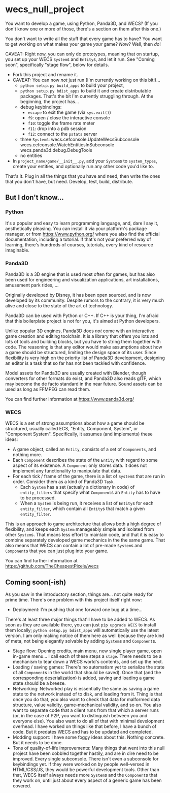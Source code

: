 wecs_null_project
=================

You want to develop a game, using Python, Panda3D, and WECS? (If you don't know one or more of those, there's a section on them after this one.) 

You don't want to write all the stuff that every game has to have? You want to get working on what makes your game *your* game? _Now_? Well, then _do_!

CAVEAT: Right now, you can only do prototypes, meaning that on startup, you set up your WECS `System`s and `Entity`s, and let it run. See "Coming soon", specifically "stage flow", below for details.


* Fork this project and rename it.
* CAVEAT: You can now *not* just run (I'm currently working on this bit!)...
  * `python setup.py build_apps` to build your project,
  * `python setup.py bdist_apps` to build it and create distributable packages.
  That's the bit I'm currently struggling through. At the beginning, the project has...
  * debug keybindings:
    * `escape` to exit the game (via `sys.exit()`)
    * `f9`: open / close the interactive console
    * `f10`: toggle the frame rate meter
    * `f11`: drop into a pdb session
    * `f12`: connect to the `pstats` server
  * three `System`s:
        wecs.cefconsole.UpdateWecsSubconsole
        wecs.cefconsole.WatchEntitiesInSubconsole
        wecs.panda3d.debug.DebugTools
  * no entities
* In `project_name/game/__init__.py`, add your `System`s to `system_types`, create your entities, and optionally run any other code you'd like to.

That's it. Plug in all the things that you have and need, then write the ones that you don't have, but need. Develop, test, build, distribute.


But I don't know...
-------------------

### Python

It's a popular and easy to learn programming language, and, dare I say it, aesthetically pleasing. You can install it via your platform's package manager, or from https://www.python.org/ where you also find the official documentation, including a tutorial. If that's not your preferred way of learning, there's hundreds of courses, tutorials, every kind of resource imaginable.


### Panda3D

Panda3D is a 3D engine that is used most often for games, but has also been used for engineering and visualization applications, art installations, amusement park rides, ...

Originally developed by Disney, it has been open sourced, and is now developed by its community. Despite rumors to the contrary, it is very much alive and close to the state of the art of technology.

Panda3D can be used with Python or C++. If C++ is your thing, I'm afraid that this boilerplate project is not for you, it's aimed at Python developers.

Unlike popular 3D engines, Panda3D does *not* come with an interactive game creation and editing toolchain. It is a library that offers you lots and lots of tools and building blocks, but you have to string them together with code. The reasoning is that any editor would make assumptions about how a game should be structured, limiting the design space of its user. Since flexibility is very high on the priority list of Panda3D development, designing an editor is a task that so far has not been tackled with confidence.

Model assets for Panda3D are usually created with Blender, though converters for other formats do exist, and Panda3D also reads glTF, which may become the de facto standard in the near future. Sound assets can be used as long as FFMPEG can read them.

You can find further information at https://www.panda3d.org/


### WECS

WECS is a set of strong assumptions about how a game should be structured, usually called ECS, "Entity, Component, System", or "Component System". Specifically, it assumes (and implements) these ideas:

* A game object, called an `Entity`, consists of a set of `Components`, and nothing more.
* Each `Component` describes the state of the `Entity` with regard to some aspect of its existence. A `Component` only stores data. It does not implement any functionality to manipulate that data.
* For each tick / frame of the game, there is a list of `System`s that are run in order. Consider them as a kind of Panda3D `Task`.
  * Each `System` has a set (actually a dictionary in code) of `entity_filters` that specify what `Component`s an `Entity` has to have to be processed.
  * When a `System` is being run, it receives a list of `Entity`s for each `entity_filter`, which contain all `Entity`s that match a given `entity_filter`.

This is an approach to game architecture that allows both a high degree of flexibility, and keeps each `System` manageably simple and isolated from other `System`s. That means less effort to maintain code, and that it is easy to combine separately developed game mechanics in the the same game. That also means that WECS can contain a lot of pre-made `System`s and `Component`s that you can just plug into your game.

You can find further information at https://github.com/TheCheapestPixels/wecs


Coming soon(-ish)
-----------------

As you saw in the introductory section, things are... not quite ready for prime time. There's one problem with this project itself right now:
* Deployment: I'm pushing that one forward one bug at a time...

There's at least three major things that'll have to be added to WECS. As soon as they are available there, you can just `pip upgrade WECS` to install them locally; `python setup.py bdist_apps` will automatically use the latest version. I am only making notice of them here as well because they are kind of meta, not being elegantly solvable by adding `System`s and `Component`s.
* Stage flow: Opening credits, main menu, new single player game, open in-game menu... I call each of these steps a `stage`. There needs to be a mechanism to tear down a WECS world's contents, and set up the next.
* Loading / saving games: There's no automatism yet to serialize the state of all `Component`s in the world that should be saved). Once that (and the corresponding deserialization) is added, saving and loading a game state should be a breeze.
* Networking: Networked play is essentially the same as saving a game state to the network instead of to disk, and loading from it. Thing is that once you do that, you also want to check that data for malformed data structure, value validity, game-mechanical validity, and so on. You also want to separate code that a client runs from that which a server runs (or, in the case of P2P, you want to distinguish between you and everyone else). You also want to do all of that with minimal development overhead.
  I have worked on things like that before, I have a bunch of code. But it predates WECS and has to be updated and completed.
* Modding support: I have some foggy ideas about this. Nothing concrete. But it needs to be done.
* Tons of quality-of-life improvements: Many things that went into this null project have been cobbled together hastily, and are in dire need to be improved. Every single subconsole. There isn't even a subconsole for keybindings yet. If they were worked on by people well-versed in HTML/CSS/JS, they would be powerful development tools. Other than that, WECS itself always needs more `System`s and the `Component`s that they work on, until just about every aspect of a generic game has been covered.
